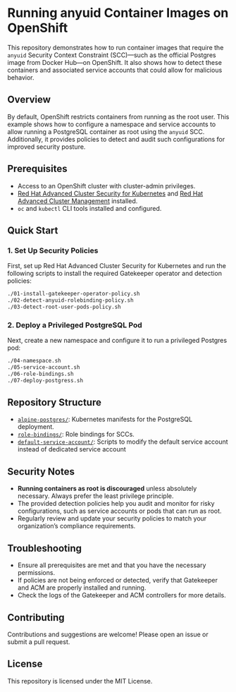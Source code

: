 # Running anyuid Container Images on OpenShift

This repository demonstrates how to run container images that require the `anyuid` Security Context Constraint (SCC)—such as the official Postgres image from Docker Hub—on OpenShift. It also shows how to detect these containers and associated service accounts that could allow for malicious behavior.

## Overview

By default, OpenShift restricts containers from running as the root user. This example shows how to configure a namespace and service accounts to allow running a PostgreSQL container as root using the `anyuid` SCC. Additionally, it provides policies to detect and audit such configurations for improved security posture.

## Prerequisites

- Access to an OpenShift cluster with cluster-admin privileges.
- [Red Hat Advanced Cluster Security for Kubernetes](https://www.redhat.com/en/technologies/cloud-computing/openshift/advanced-cluster-security) and [Red Hat Advanced Cluster Management](https://www.redhat.com/en/technologies/management/advanced-cluster-management) installed.
- `oc` and `kubectl` CLI tools installed and configured.

## Quick Start

### 1. Set Up Security Policies

First, set up Red Hat Advanced Cluster Security for Kubernetes and run the following scripts to install the required Gatekeeper operator and detection policies:

```sh
./01-install-gatekeeper-operator-policy.sh
./02-detect-anyuid-rolebinding-policy.sh
./03-detect-root-user-pods-policy.sh
```

### 2. Deploy a Privileged PostgreSQL Pod

Next, create a new namespace and configure it to run a privileged Postgres pod:

```sh
./04-namespace.sh
./05-service-account.sh
./06-role-bindings.sh
./07-deploy-postgress.sh
```

## Repository Structure

- [`alpine-postgres/`](alpine-postgres/deployment.yaml): Kubernetes manifests for the PostgreSQL deployment.
- [`role-bindings/`](role-bindings/use-anyuid-scc.yaml): Role bindings for SCCs.
- [`default-service-account/`](default-service-account/anyuid-add-to-default-sa.sh): Scripts to modify the default service account instead of dedicated service account

## Security Notes

- **Running containers as root is discouraged** unless absolutely necessary. Always prefer the least privilege principle.
- The provided detection policies help you audit and monitor for risky configurations, such as service accounts or pods that can run as root.
- Regularly review and update your security policies to match your organization’s compliance requirements.

## Troubleshooting

- Ensure all prerequisites are met and that you have the necessary permissions.
- If policies are not being enforced or detected, verify that Gatekeeper and ACM are properly installed and running.
- Check the logs of the Gatekeeper and ACM controllers for more details.

## Contributing

Contributions and suggestions are welcome! Please open an issue or submit a pull request.

## License

This repository is licensed under the MIT License.



